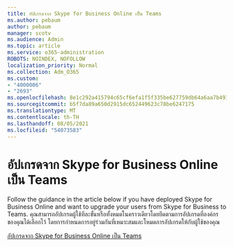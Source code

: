 ```yaml
---
title: อัปเกรดจาก Skype for Business Online เป็น Teams
ms.author: pebaum
author: pebaum
manager: scotv
ms.audience: Admin
ms.topic: article
ms.service: o365-administration
ROBOTS: NOINDEX, NOFOLLOW
localization_priority: Normal
ms.collection: Adm_O365
ms.custom:
- "4000006"
- "2693"
ms.openlocfilehash: 8e1c292a415794c65cf6efa1f5f335be627759db64a6aa7b4918f05436502fd0
ms.sourcegitcommit: b5f7da89a650d2915dc652449623c78be6247175
ms.translationtype: MT
ms.contentlocale: th-TH
ms.lasthandoff: 08/05/2021
ms.locfileid: "54073583"
---
```

# <a name="upgrade-from-skype-for-business-online-to-teams"></a>อัปเกรดจาก Skype for Business Online เป็น Teams  

Follow the guidance in the article below if you have deployed Skype for Business Online and want to upgrade your users from Skype for Business to Teams. คุณสามารถอัปเกรดผู้ใช้ทีละขั้นหรือทั้งหมดในคราวเดียวโดยยึดตามการอัปเกรดที่องค์กรของคุณได้เลือกไว้ โดยการกําหนดการอยู่ร่วมกันที่เหมาะสมและโหมดการอัปเกรดให้กับผู้ใช้ของคุณ

[อัปเกรดจาก Skype for Business Online เป็น Teams](https://docs.microsoft.com/MicrosoftTeams/upgrade-to-teams-execute-skypeforbusinessonline) 